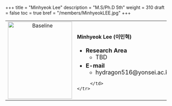 +++
title = "Minhyeok Lee"
description = "M.S/Ph.D 5th"
weight = 310
draft = false
toc = true
bref = "/members/MinhyeokLEE.jpg"
+++

<table>
    <tr>
       <td width="280" align="center" valign="top">
          <img alt="Baseline" width="200px" height="240" src="/members/MinhyeokLEE.jpg">
       </td>
       <td>
            <h4>Minhyeok Lee (이민혁)</h4>
            <ul class="member_info">
                <li style="font-size: 18px"><b>Research Area</b>
                    <ul class="interest">
                        <li style="margin-bottom: 5px">TBD</li>
                    </ul>
                </li>
                <li style="font-size: 18px"><b>E-mail</b>
                    <ul>
                        <li style="margin-bottom: 5px">hydragon516@yonsei.ac.kr</li>
                    </ul>
                </li>
            </ul>

         </td>
    </tr>
</table>